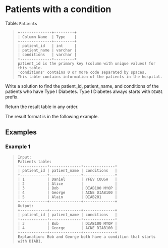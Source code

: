 # Patients with a condition

Table: `Patients`
> ```
> +--------------+---------+
> | Column Name  | Type    |
> +--------------+---------+
> | patient_id   | int     |
> | patient_name | varchar |
> | conditions   | varchar |
> +--------------+---------+
> patient_id is the primary key (column with unique values) for this table.
> 'conditions' contains 0 or more code separated by spaces. 
> This table contains information of the patients in the hospital.
> ```

Write a solution to find the patient_id, patient_name, and conditions of the patients who have Type I Diabetes. Type I Diabetes always starts with `DIAB1` prefix.

Return the result table in any order.

The result format is in the following example.

 
## Examples
### Example 1
> ```
> Input: 
> Patients table:
> +------------+--------------+--------------+
> | patient_id | patient_name | conditions   |
> +------------+--------------+--------------+
> | 1          | Daniel       | YFEV COUGH   |
> | 2          | Alice        |              |
> | 3          | Bob          | DIAB100 MYOP |
> | 4          | George       | ACNE DIAB100 |
> | 5          | Alain        | DIAB201      |
> +------------+--------------+--------------+
> Output: 
> +------------+--------------+--------------+
> | patient_id | patient_name | conditions   |
> +------------+--------------+--------------+
> | 3          | Bob          | DIAB100 MYOP |
> | 4          | George       | ACNE DIAB100 | 
> +------------+--------------+--------------+
> Explanation: Bob and George both have a condition that starts with DIAB1.
> ```